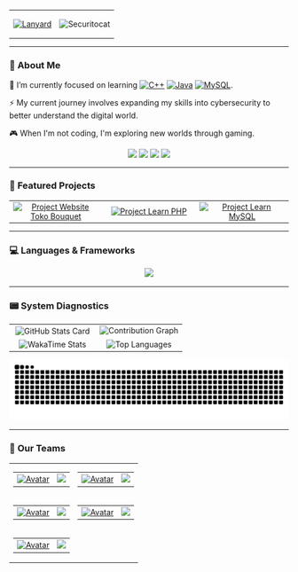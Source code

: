 <div align="center">
  <table border="0" cellpadding="0" cellspacing="0">
    <tr>
      <td align="center" valign="middle">

[![Lanyard](https://lanyard-profile-readme.vercel.app/api/1134220267535745065?theme=dark&bg=1c1c1c&borderRadius=8px)](https://discord.com/users/1134220267535745065)

</td>
      <td align="center" valign="middle">
        <img src="https://user-images.githubusercontent.com/74038190/225813708-98b745f2-7d22-48cf-9150-083f1b00d6c9.gif" alt="Securitocat" width="350"/>
      </td>
    </tr>
  </table>
</div>

---

### 🤔 **About Me**

🌱 I’m currently focused on learning <a href="https://github.com/Arganata-on/learn-cpp"><img src="https://img.shields.io/badge/C++-%2300599C?style=flat&logo=c%2B%2B&logoColor=white" alt="C++" /></a> <a href="https://github.com/Arganata-on/learn-java"><img src="https://img.shields.io/badge/Java-%23ED8B00?style=flat&logo=openjdk&logoColor=white" alt="Java" /></a> <a href="https://github.com/Arganata-on/learn-mysql"><img src="https://img.shields.io/badge/mysql-%234479A1?style=flat&logo=mysql&logoColor=white" alt="MySQL" /></a>.

⚡ My current journey involves expanding my skills into cybersecurity to better understand the digital world.

🎮 When I'm not coding, I'm exploring new worlds through gaming.

<p align="center">
<a href="mailto:arganata.on@gmail.com">
<img src="https://img.shields.io/badge/Gmail-D14836?logo=gmail&logoColor=white" /></a>
<a href="https://discordapp.com/users/1134220267535745065" ><img src="https://img.shields.io/badge/Discord-%235865F2.svg?&logo=discord&logoColor=white" /></a>
<a href="https://www.youtube.com/@Arganata.YouTube" ><img src="https://img.shields.io/badge/YouTube-%23FF0000.svg?logo=YouTube&logoColor=white" /></a>
<a href="https://www.instagram.com/arganata.on/" ><img src="https://img.shields.io/badge/Instagram-%23E4405F.svg?logo=Instagram&logoColor=white" /></a>
</p>

---

### 🚀 **Featured Projects**

<table width="100%">
  <tr>
    <td width="25%" align="center">
      <a href="https://github.com/Arganata-on/website-toko-bouquet">
        <picture>
          <source media="(prefers-color-scheme: dark)" srcset="https://github-readme-stats.vercel.app/api/pin/?username=Arganata-on&layout=compact&hide_border=true&repo=website-toko-bouquet&theme=tokyonight">
          <source media="(prefers-color-scheme: light)" srcset="https://github-readme-stats.vercel.app/api/pin/?username=Arganata-on&layout=compact&hide_border=true&repo=website-toko-bouquet&theme=buefy">
          <img src="https://github-readme-stats.vercel.app/api/pin/?username=Arganata-on&layout=compact&hide_border=true&repo=website-toko-bouquet&theme=tokyonight" alt="Project Website Toko Bouquet">
        </picture>
      </a>
    </td>
    <td width="25%" align="center">
      <a href="https://github.com/Arganata-on/learn-php">
        <picture>
          <source media="(prefers-color-scheme: dark)" srcset="https://github-readme-stats.vercel.app/api/pin/?username=Arganata-on&layout=compact&hide_border=true&repo=learn-php&theme=tokyonight">
          <source media="(prefers-color-scheme: light)" srcset="https://github-readme-stats.vercel.app/api/pin/?username=Arganata-on&layout=compact&hide_border=true&repo=learn-php&theme=buefy">
          <img src="https://github-readme-stats.vercel.app/api/pin/?username=Arganata-on&layout=compact&hide_border=true&repo=NAMA_REPO_2&theme=tokyonight" alt="Project Learn PHP">
        </picture>
      </a>
    </td>
    <td width="25%" align="center">
      <a href="https://github.com/Arganata-on/learn-mysql">
        <picture>
          <source media="(prefers-color-scheme: dark)" srcset="https://github-readme-stats.vercel.app/api/pin/?username=Arganata-on&layout=compact&hide_border=true&repo=learn-mysql&theme=tokyonight">
          <source media="(prefers-color-scheme: light)" srcset="https://github-readme-stats.vercel.app/api/pin/?username=Arganata-on&layout=compact&hide_border=true&repo=learn-mysql&theme=buefy">
          <img src="https://github-readme-stats.vercel.app/api/pin/?username=Arganata-on&layout=compact&hide_border=true&repo=learn-mysql&theme=tokyonight" alt="Project Learn MySQL">
        </picture>
      </a>
    </td>
  </tr>
</table>

---

### 💻 **Languages & Frameworks**

<p align="center">
  <img src="https://skillicons.dev/icons?i=cpp,java,php,html,css,mysql,git,vscode,idea,stackoverflow" />
</p>

---

### 📟 **System Diagnostics**

<table width="100%">
  <tr>
    <td width="50%" align="center">
      <picture>
        <source media="(prefers-color-scheme: dark)" srcset="https://github-readme-stats.vercel.app/api?username=Arganata-on&layout=compact&show_icons=true&theme=tokyonight&hide_border=true&count_private=true">
        <source media="(prefers-color-scheme: light)" srcset="https://github-readme-stats.vercel.app/api?username=Arganata-on&layout=compact&show_icons=true&theme=buefy&hide_border=true&count_private=true">
        <img align="center" src="https://github-readme-stats.vercel.app/api?username=Arganata-on&layout=compact&show_icons=true&theme=tokyonight&hide_border=true&count_private=true" alt="GitHub Stats Card">
      </picture>
    </td>
    <td width="50%" align="center">
      <picture>
  <source media="(prefers-color-scheme: dark)" srcset="https://github-readme-activity-graph.vercel.app/graph?username=Arganata-on&theme=tokyo-night&hide_border=true&hide_title=true">
  <source media="(prefers-color-scheme: light)" srcset="https://github-readme-activity-graph.vercel.app/graph?username=Arganata-on&theme=buefy&hide_border=true&hide_title=true">
  <img src="https://github-readme-activity-graph.vercel.app/graph?username=Arganata-on&theme=tokyo-night&hide_border=true&hide_title=true" alt="Contribution Graph">
</picture>
    </td>
  </tr>
  <tr>
    <td width="50%" align="center">
      <picture>
        <source media="(prefers-color-scheme: dark)" srcset="https://github-readme-stats.vercel.app/api/wakatime?username=Arganata&theme=tokyonight&hide_border=true&langs_count=6">
        <source media="(prefers-color-scheme: light)" srcset="https://github-readme-stats.vercel.app/api/wakatime?username=Arganata&theme=buefy&hide_border=true&langs_count=6">
        <img align="center" src="https://github-readme-stats.vercel.app/api/wakatime?username=Arganata&theme=tokyonight&hide_border=true&langs_count=6" alt="WakaTime Stats">
      </picture>
    </td>
    <td width="50%" align="center">
      <picture>
        <source media="(prefers-color-scheme: dark)" srcset="https://github-readme-stats.vercel.app/api/top-langs/?username=Arganata-on&theme=tokyonight&hide_border=true&count_private=true">
        <source media="(prefers-color-scheme: light)" srcset="https://github-readme-stats.vercel.app/api/top-langs/?username=Arganata-on&theme=buefy&hide_border=true&count_private=true">
        <img align="center" src="https://github-readme-stats.vercel.app/api/top-langs/?username=Arganata-on&theme=tokyonight&hide_border=true&count_private=true&bg_color=0D1117" alt="Top Languages">
      </picture>
    </td>
  </tr>
</table>

<div align="center">
<picture>

<source media="(prefers-color-scheme: dark)" srcset="https://raw.githubusercontent.com/Arganata-on/Arganata-on/output/github-contribution-grid-snake-dark.svg">
<source media="(prefers-color-scheme: light)" srcset="https://raw.githubusercontent.com/Arganata-on/Arganata-on/output/github-contribution-grid-snake.svg">
<img src="https://raw.githubusercontent.com/Arganata-on/Arganata-on/output/github-contribution-grid-snake-dark.svg" alt="Contribution Snake">
</picture>

</div>

---

### 🤝 **Our Teams**

<table width="100%" border="0" cellspacing="15" cellpadding="0">
  <tr>
    <td width="50%" align="center" valign="top">
      <table border="0" cellspacing="0" cellpadding="5">
        <tr>
          <td valign="middle"><a href="https://github.com/Arganata-on"><img src="https://github.com/Arganata-on.png?size=60" width="60" alt="Avatar"/></a></td>
          <td valign="middle"><a href="https://github.com/Arganata-on/website-toko-bouquet"><picture><source media="(prefers-color-scheme: dark)" srcset="https://github-readme-stats.vercel.app/api/pin/?username=Arganata-on&repo=website-toko-bouquet&theme=tokyonight"/><source media="(prefers-color-scheme: light)" srcset="https://github-readme-stats.vercel.app/api/pin/?username=Arganata-on&repo=website-toko-bouquet&theme=buefy"/><img src="https://github-readme-stats.vercel.app/api/pin/?username=Arganata-on&repo=website-toko-bouquet&theme=tokyonight"/></picture></a></td>
        </tr>
      </table>
    </td>
    <td width="50%" align="center" valign="top">
      <table border="0" cellspacing="0" cellpadding="5">
        <tr>
          <td valign="middle"><a href="https://github.com/EkoRamadn"><img src="https://github.com/EkoRamadn.png?size=60" width="60" alt="Avatar"/></a></td>
          <td valign="middle"><a href="https://github.com/EkoRamadn/asd_backend"><picture><source media="(prefers-color-scheme: dark)" srcset="https://github-readme-stats.vercel.app/api/pin/?username=EkoRamadn&repo=asd_backend&theme=tokyonight"/><source media="(prefers-color-scheme: light)" srcset="https://github-readme-stats.vercel.app/api/pin/?username=EkoRamadn&repo=asd_backend&theme=buefy"/><img src="https://github-readme-stats.vercel.app/api/pin/?username=EkoRamadn&repo=asd_backend&theme=tokyonight"/></picture></a></td>
        </tr>
      </table>
    </td>
  </tr>
  <tr>
    <td width="50%" align="center" valign="top">
      <table border="0" cellspacing="0" cellpadding="5">
        <tr>
          <td valign="middle"><a href="https://github.com/AhmadYusronF"><img src="https://github.com/AhmadYusronF.png?size=60" width="60" alt="Avatar"/></a></td>
          <td valign="middle"><a href="https://github.com/AhmadYusronF/ManagementProject"><picture><source media="(prefers-color-scheme: dark)" srcset="https://github-readme-stats.vercel.app/api/pin/?username=AhmadYusronF&repo=ManagementProject&theme=tokyonight"/><source media="(prefers-color-scheme: light)" srcset="https://github-readme-stats.vercel.app/api/pin/?username=AhmadYusronF&repo=ManagementProject&theme=buefy"/><img src="https://github-readme-stats.vercel.app/api/pin/?username=AhmadYusronF&repo=ManagementProject&theme=tokyonight"/></picture></a></td>
        </tr>
      </table>
    </td>
    <td width="50%" align="center" valign="top">
      <table border="0" cellspacing="0" cellpadding="5">
        <tr>
          <td valign="middle"><a href="https://github.com/4estra"><img src="https://github.com/4estra.png?size=60" width="60" alt="Avatar"/></a></td>
          <td valign="middle"><a href="https://github.com/4estra/Aestra-Personal2"><picture><source media="(prefers-color-scheme: dark)" srcset="https://github-readme-stats.vercel.app/api/pin/?username=4estra&repo=Aestra-Personal2&theme=tokyonight"/><source media="(prefers-color-scheme: light)" srcset="https://github-readme-stats.vercel.app/api/pin/?username=4estra&repo=Aestra-Personal2&theme=buefy"/><img src="https://github-readme-stats.vercel.app/api/pin/?username=4estra&repo=Aestra-Personal2&theme=tokyonight"/></picture></a></td>
        </tr>
      </table>
    </td>
  </tr>
  <tr>
    <td align="center" colspan="2">
      <table border="0" cellspacing="0" cellpadding="5">
        <tr>
          <td valign="middle"><a href="https://github.com/FirmanSyah2078"><img src="https://github.com/FirmanSyah2078.png?size=60" width="60" alt="Avatar"/></a></td>
          <td valign="middle"><a href="https://github.com/FirmanSyah2078/uas-kelompok-06"><picture><source media="(prefers-color-scheme: dark)" srcset="https://github-readme-stats.vercel.app/api/pin/?username=FirmanSyah2078&repo=uas-kelompok-06&theme=tokyonight"/><source media="(prefers-color-scheme: light)" srcset="https://github-readme-stats.vercel.app/api/pin/?username=FirmanSyah2078&repo=uas-kelompok-06&theme=buefy"/><img src="https://github-readme-stats.vercel.app/api/pin/?username=FirmanSyah2078&repo=uas-kelompok-06&theme=tokyonight"/></picture></a></td>
        </tr>
      </table>
    </td>
  </tr>
</table>

